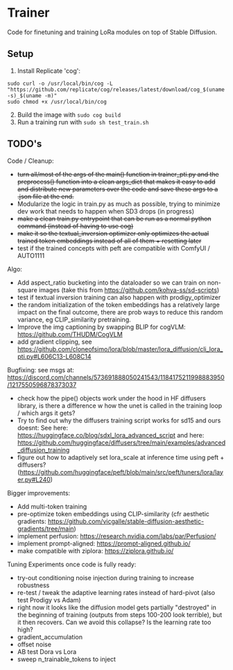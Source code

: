 # Trainer

Code for finetuning and training LoRa modules on top of Stable Diffusion.

## Setup

1. Install Replicate 'cog':

```
sudo curl -o /usr/local/bin/cog -L "https://github.com/replicate/cog/releases/latest/download/cog_$(uname -s)_$(uname -m)"
sudo chmod +x /usr/local/bin/cog
```

2. Build the image with `sudo cog build`
3. Run a training run with `sudo sh test_train.sh`


## TODO's

Code / Cleanup:
- ~~turn all/most of the args of the main() function in trainer_pti.py and the preprocess() function into a clean args_dict that makes it easy to add and distribute new parameters over the code and save these args to a .json file at the end.~~
- Modularize the logic in train.py as much as possible, trying to minimize dev work that needs to happen when SD3 drops (in progress)
- ~~make a clean train.py entrypoint that can be run as a normal python command (instead of having to use cog)~~
- ~~make it so the textual_inversion optimizer only optimizes the actual trained token embeddings instead of all of them + resetting later~~
- test if the trained concepts with peft are compatible with ComfyUI / AUTO1111

Algo:
- Add aspect_ratio bucketing into the dataloader so we can train on non-square images (take this from https://github.com/kohya-ss/sd-scripts)
- test if textual inversion training can also happen with prodigy_optimizer
- the random initialization of the token embeddings has a relatively large impact on the final outcome, there are prob ways to reduce
this random variance, eg CLIP_similarity pretraining.
- Improve the img captioning by swapping BLIP for cogVLM: https://github.com/THUDM/CogVLM
- add gradient clipping, see https://github.com/cloneofsimo/lora/blob/master/lora_diffusion/cli_lora_pti.py#L606C13-L608C14

Bugfixing:
see msgs at: https://discord.com/channels/573691888050241543/1184175211998883950/1217550596878373037
- check how the pipe() objects work under the hood in HF diffusers library, is there a difference w how the unet is called in the training loop / which args it gets?
- Try to find out why the diffusers training script works for sd15 and ours doesnt:
See here: https://huggingface.co/blog/sdxl_lora_advanced_script
and here: https://github.com/huggingface/diffusers/tree/main/examples/advanced_diffusion_training
- figure out how to adaptively set lora_scale at inference time using peft + diffusers? (https://github.com/huggingface/peft/blob/main/src/peft/tuners/lora/layer.py#L240)


Bigger improvements:
- Add multi-token training
- pre-optimize token embeddings using CLIP-similarity (cfr aesthetic gradients: https://github.com/vicgalle/stable-diffusion-aesthetic-gradients/tree/main)
- implement perfusion: https://research.nvidia.com/labs/par/Perfusion/
- implement prompt-aligned: https://prompt-aligned.github.io/
- make compatible with ziplora: https://ziplora.github.io/



Tuning Experiments once code is fully ready:

- try-out conditioning noise injection during training to increase robustness
- re-test / tweak the adaptive learning rates instead of hard-pivot (also test Prodigy vs Adam)
- right now it looks like the diffusion model gets partially "destroyed" in the beginning of training (outputs from steps 100-200 look terrible), 
but it then recovers. Can we avoid this collapse? Is the learning rate too high?
- gradient_accumulation
- offset noise
- AB test Dora vs Lora
- sweep n_trainable_tokens to inject